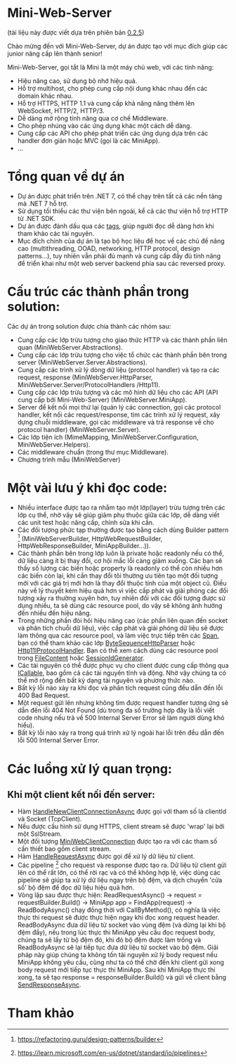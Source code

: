 # Mini-Web-Server
(tài liệu này được viết dựa trên phiên bản [0.2.5](https://github.com/daohainam/mini-web-server/tree/112ac1111b2f955289a94ac8692d5d7b24994c2f))

Chào mừng đến với Mini-Web-Server, dự án được tạo với mục đích giúp các junior nâng cấp lên thành senior!

Mini-Web-Server, gọi tắt là Mini là một máy chủ web, với các tính năng:
- Hiệu năng cao, sử dụng bộ nhớ hiệu quả.
- Hỗ trợ multihost, cho phép cung cấp nội dung khác nhau đến các domain khác nhau.
- Hỗ trợ HTTPS, HTTP 1.1 và cung cấp khả năng nâng thêm lên WebSocket, HTTP/2, HTTP/3.
- Dễ dàng mở rộng tính năng qua cơ chế Middleware.
- Cho phép nhúng vào các ứng dụng khác một cách dễ dàng.
- Cung cấp các API cho phép phát triển các ứng dụng dựa trên các handler đơn giản hoặc MVC (gọi là các MiniApp).
- ...

# Tổng quan về dự án
- Dự án được phát triển trên .NET 7, có thể chạy trên tất cả các nền tảng mà .NET 7 hỗ trợ.
- Sử dụng tối thiểu các thư viện bên ngoài, kể cả các thư viện hỗ trợ HTTP từ .NET SDK.
- Dự án được đánh dấu qua các [tags](https://github.com/daohainam/mini-web-server/tags), giúp người đọc dễ dàng hơn khi tham khảo các tài nguyên.
- Mục đích chính của dự án là tạo bộ học liệu để học về các chủ đề nâng cao (multithreading, OOAD, networking, HTTP protocol, design patterns...), tuy nhiên vẫn phải đủ mạnh và cung cấp đầy đủ tính năng để triển khai như một web server backend phía sau các reversed proxy.

# Cấu trúc các thành phần trong solution:
Các dự án trong solution được chia thành các nhóm sau:
- Cung cấp các lớp trừu tượng cho giao thức HTTP và các thành phần liên quan (MiniWebServer.Abstractions).
- Cung cấp các lớp trừu tượng cho việc tổ chức các thành phần bên trong server (MiniWebServer.Server.Abstractions).
- Cung cấp các trình xử lý dòng dữ liệu (protocol handler) và tạo ra các request, response (MiniWebServer.HttpParser, MiniWebServer.Server/ProtocolHandlers
/Http11).
- Cung cấp các lớp trừu tượng và các mô hình dữ liệu cho các API (API cung cấp bởi Mini-Web-Server) (MiniWebServer.MiniApp).
- Server để kết nối mọi thứ lại (quản lý các connection, gọi các protocol handler, kết nối các request/response, tìm các trình xử lý request, xây dựng chuỗi middleware, gọi các middleware và trả response về cho protocol handler) (MiniWebServer.Server).
- Các lớp tiện ích (MimeMapping, MiniWebServer.Configuration, MiniWebServer.Helpers).
- Các middleware chuẩn (trong thư mục Middleware).
- Chương trình mẫu (MiniWebServer)

# Một vài lưu ý khi đọc code:
- Nhiều interface được tạo ra nhằm tạo một lớp(layer) trừu tượng trên các lớp cụ thể, nhờ vậy sẽ giúp giảm phụ thuộc giữa các lớp, dễ dàng viết các unit test hoặc nâng cấp, chỉnh sửa khi cần.
- Các đối tượng phức tạp thường được tạo bằng cách dùng Builder pattern [^builder-pattern] (MiniWebServerBuilder, HttpWebRequestBuilder, HttpWebResponseBuilder, MiniAppBuilder...)).
- Các thành phần bên trong lớp luôn là private hoặc readonly nếu có thể, dữ liệu càng ít bị thay đổi, cơ hội mắc lỗi càng giảm xuống. Các bạn sẽ thấy số lượng các biến hoặc property là readonly có thể còn nhiều hơn các biến còn lại, khi cần thay đổi tôi thường ưu tiên tạo một đối tượng mới với các giá trị mới hơn là thay đổi thuộc tính của một object cũ. Điều này về lý thuyết kém hiệu quả hơn vì việc cấp phát và giải phóng các đối tượng xảy ra thường xuyên hơn, tuy nhiên đối với các đối tượng được sử dụng nhiều, ta sẽ dùng các resource pool, do vậy sẽ không ảnh hưởng đến nhiều đến hiệu năng.
- Trong những phần đòi hỏi hiệu năng cao (các phần liên quan đến socket và phân tích chuỗi dữ liệu), việc cấp phát và giải phóng dữ liệu sẽ được làm thông qua các resource pool, và làm việc trực tiếp trên các [Span](https://learn.microsoft.com/en-us/dotnet/api/system.span-1?view=net-7.0), bạn có thể tham khảo các lớp [ByteSequenceHttpParser](https://github.com/daohainam/mini-web-server/blob/112ac1111b2f955289a94ac8692d5d7b24994c2f/MiniWebServer.HttpParser/Http11/ByteSequenceHttpParser.cs) hoặc [Http11IProtocolHandler](https://github.com/daohainam/mini-web-server/blob/112ac1111b2f955289a94ac8692d5d7b24994c2f/MiniWebServer.Server/ProtocolHandlers/Http11/Http11IProtocolHandler.cs). Bạn có thể xem cách dùng các resource pool trong [FileContent](https://github.com/daohainam/mini-web-server/blob/112ac1111b2f955289a94ac8692d5d7b24994c2f/MiniWebServer.MiniApp/Content/FileContent.cs) hoặc [SessionIdGenerator](https://github.com/daohainam/mini-web-server/blob/112ac1111b2f955289a94ac8692d5d7b24994c2f/Middleware/Session/SessionIdGenerator.cs).
- Các tài nguyên có thể được phục vụ cho client được cung cấp thông qua [ICallable](https://github.com/daohainam/mini-web-server/blob/112ac1111b2f955289a94ac8692d5d7b24994c2f/MiniWebServer.MiniApp/ICallable.cs), bao gồm cả các tài nguyên tĩnh và động. Nhờ vậy chúng ta có thể mở rộng đến bất kỳ dạng tài nguyên và phương thức nào.
- Bất kỳ lỗi nào xảy ra khi đọc và phân tích request cũng đều dẫn đến lỗi 400 Bad Request.
- Một request gửi lên nhưng không tìm được request handler tương ứng sẽ dẫn đến lỗi 404 Not Found (dù trong đa số trường hợp đây là lỗi viết code nhưng nếu trả về 500 Internal Server Error sẽ làm người dùng khó hiểu).
- Bất kỳ lỗi nào xảy ra trong quá trình xử lý ngoài hai lỗi trên đều dẫn đến lỗi 500 Internal Server Error.

# Các luồng xử lý quan trọng:
## Khi một client kết nối đến server:
- Hàm [HandleNewClientConnectionAsync](https://github.com/daohainam/mini-web-server/blob/112ac1111b2f955289a94ac8692d5d7b24994c2f/MiniWebServer.Server/MiniWebServer.cs#L51) được gọi với tham số là clientId và Socket (TcpClient). 
- Nếu được cấu hình sử dụng HTTPS, client stream sẽ được 'wrap' lại bởi một SslStream.
- Một đối tượng [MiniWebClientConnection](https://github.com/daohainam/mini-web-server/blob/112ac1111b2f955289a94ac8692d5d7b24994c2f/MiniWebServer.Server/MiniWebClientConnection.cs#L21) được tạo ra với các tham số cần thiết bao gồm client stream.
- Hàm [HandleRequestAsync](https://github.com/daohainam/mini-web-server/blob/112ac1111b2f955289a94ac8692d5d7b24994c2f/MiniWebServer.Server/MiniWebClientConnection.cs#L46) được gọi để xử lý dữ liệu từ client.
- Các pipeline [^pipe-line] cho request và response được tạo ra. Dữ liệu từ client gửi lên có thể rất lớn, có thể rời rạc và có thể không hợp lệ, việc dùng các pipeline sẽ giúp ta xử lý dữ liệu ngay trên bộ đệm, và dịch chuyển 'cửa sổ' bộ đệm để đọc dữ liệu hiệu quả hơn.
- Vòng lặp sau được thực hiện: ReadRequestAsync() -> request = requestBuilder.Build() -> MiniApp app = FindApp(request) -> ReadBodyAsync() chạy đồng thời với CallByMethod(), có nghĩa là việc thực thi request sẽ được thực hiện ngay khi đọc xong request header. ReadBodyAsync đưa dữ liệu từ socket vào vùng đệm (và dừng lại khi bộ đệm đầy), nếu trong lúc thực thi MiniApp yêu cầu đọc request body, chúng ta sẽ lấy từ bộ đệm đó, khi đó bộ đệm được làm trống và ReadBodyAsync sẽ lại tiếp tục đưa dữ liệu từ socket vào bộ đệm. Giải pháp này giúp chúng ta không tốn tài nguyên xử lý body request nếu MiniApp không yêu cầu, cũng như ta có thể chờ đến khi client gửi xong body request mới tiếp tục thực thi MiniApp. Sau khi MiniApp thực thi xong, ta sẽ tạo response = responseBuilder.Build() và gửi về client bằng [SendResponseAsync](https://github.com/daohainam/mini-web-server/blob/112ac1111b2f955289a94ac8692d5d7b24994c2f/MiniWebServer.Server/MiniWebClientConnection.cs#L139).

# Tham khảo
[^builder-pattern]: https://refactoring.guru/design-patterns/builder
[^pipe-line]: https://learn.microsoft.com/en-us/dotnet/standard/io/pipelines
